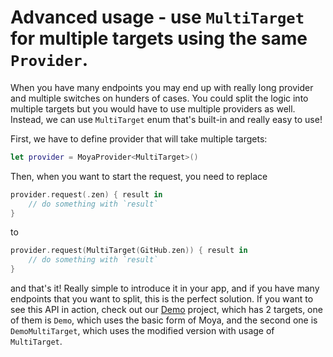 Advanced usage - use `MultiTarget` for multiple targets using the same
`Provider`.
===========

When you have many endpoints you may end up with really long provider and
multiple switches on hunders of cases. You could split the logic into multiple
targets but you would have to use multiple providers as well. Instead, we can
use `MultiTarget` enum that's built-in and really easy to use!

First, we have to define provider that will take multiple targets:
```swift
let provider = MoyaProvider<MultiTarget>()
```

Then, when you want to start the request, you need to replace
```swift
provider.request(.zen) { result in
    // do something with `result`
}
```

to

```swift
provider.request(MultiTarget(GitHub.zen)) { result in
    // do something with `result`
}
```

and that's it! Really simple to introduce it in your app, and if you have many
endpoints that you want to split, this is the perfect solution. If you want to
see this API in action, check out our
[Demo](https://github.com/Moya/Moya/tree/master/Demo) project, which has 2
targets, one of them is `Demo`, which uses the basic form of Moya, and the
second one is `DemoMultiTarget`, which uses the modified version with usage of
`MultiTarget`.

